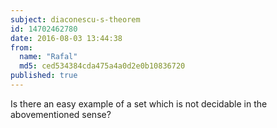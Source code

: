 ```yaml
---
subject: diaconescu-s-theorem
id: 14702462780
date: 2016-08-03 13:44:38
from:
  name: "Rafal"
  md5: ced534384cda475a4a0d2e0b10836720
published: true
---
```

Is there an easy example of a set which is not decidable in the abovementioned sense?

